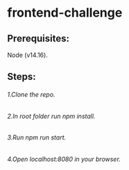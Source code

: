 # frontend-challenge
## Prerequisites: 
  Node (v14.16).

## Steps: 
###### 1.Clone the repo.
###### 2.In root folder run npm install.
###### 3.Run npm run start.
###### 4.Open localhost:8080 in your browser.
